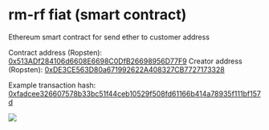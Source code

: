 # rm-rf fiat (smart contract)

Ethereum smart contract for send ether to customer address

Contract address (Ropsten): [0x513ADf284106d6608E6698C0DfB26698956D77F9](https://ropsten.etherscan.io/address/0x513adf284106d6608e6698c0dfb26698956d77f9)
Creator address (Ropsten): [0xDE3CE563D80a671992622A408327CB7727173328](https://ropsten.etherscan.io/address/0xde3ce563d80a671992622a408327cb7727173328)

Example transaction hash: [0xfadcee326607578b33bc51f44ceb10529f508fd61166b414a78935f111bf157d](https://ropsten.etherscan.io/tx/0xfadcee326607578b33bc51f44ceb10529f508fd61166b414a78935f111bf157d)

<img src="https://cdn-images-1.medium.com/max/500/1*Wd4iif2NDQTgcGPFiYKF_w.png">

